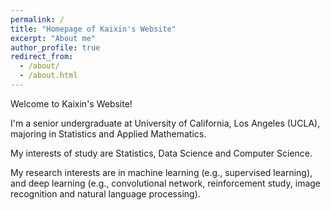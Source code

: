 ```yaml
---
permalink: /
title: "Homepage of Kaixin's Website"
excerpt: "About me"
author_profile: true
redirect_from: 
  - /about/
  - /about.html
---
```



Welcome to Kaixin's Website!

I'm a senior undergraduate at University of California, Los Angeles (UCLA), majoring in Statistics and Applied Mathematics.

My interests of study are Statistics, Data Science and Computer Science. 

My research interests are in machine learning (e.g., supervised learning), and deep learning (e.g., convolutional network, reinforcement study, image recognition and natural language processing). 
